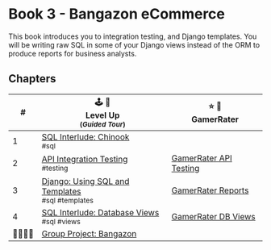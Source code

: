 # Book 3 - Bangazon eCommerce

This book introduces you to integration testing, and  Django templates. You will be writing raw SQL in some of your Django views instead of the ORM to produce reports for business analysts.

## Chapters

| # | 🕹 🎲 <br/> Level Up <br/><sub>(_Guided Tour_)</sub> | ⭐️ 🎯 <br/> GamerRater <br/> |
|--|--|--|
| 1 | [SQL Interlude: Chinook](./chapters/CHINOOK.md) <br/> <sub style="font-size:0.85rem;">#sql</sub> |  |
| 2 | [API Integration Testing](./chapters/TESTING.md) <br/> <sub style="font-size:0.85rem;">#testing</sub> | [GamerRater API Testing](./chapters/GR_TESTS.md) |  |
| 3 | [Django: Using SQL and Templates](./chapters/DJANGO_TEMPLATES.md) <br/> <sub style="font-size:0.85rem;">#sql #templates</sub> | [GamerRater Reports](./chapters/GR_REPORTS.md) |  |
| 4 | [SQL Interlude: Database Views](./chapters/DB_VIEWS.md) <br/> <sub style="font-size:0.85rem;">#sql #views</sub> | [GamerRater DB Views](./chapters/GR_VIEWS.md) |
| 👨‍👩‍👧‍👧 | [Group Project: Bangazon](./chapters/BANG_SETUP.md) |  |

